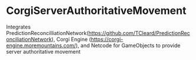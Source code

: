 # CorgiServerAuthoritativeMovement
Integrates PredictionReconcilliationNetwork(https://github.com/TCleard/PredictionReconciliationNetwork), Corgi Engine (https://corgi-engine.moremountains.com/), and Netcode for GameObjects to provide server authoritative movement

